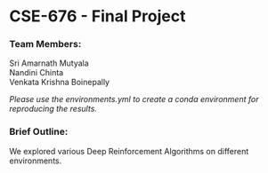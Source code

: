 # CSE-676 - Final Project

### Team Members:

Sri Amarnath Mutyala <br>
Nandini Chinta <br>
Venkata Krishna Boinepally

<i>Please use the environments.yml to create a conda environment for reproducing the results.</i>

### Brief Outline:

We explored various Deep Reinforcement Algorithms on different environments.
